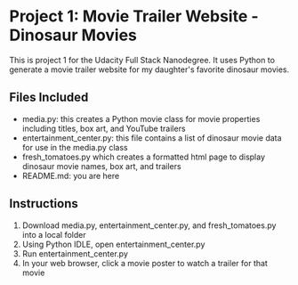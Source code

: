 # Project 1: Movie Trailer Website - Dinosaur Movies
This is project 1 for the Udacity Full Stack Nanodegree. It uses Python to generate a movie trailer website for my daughter's favorite dinosaur movies.

## Files Included
- media.py: this creates a Python movie class for movie properties including titles, box art, and YouTube trailers
- entertainment_center.py: this file contains a list of dinosaur movie data for use in the media.py class
- fresh_tomatoes.py which creates a formatted html page to display dinosaur movie names, box art, and trailers
- README.md: you are here

## Instructions
1. Download media.py, entertainment_center.py, and fresh_tomatoes.py into a local folder
2. Using Python IDLE, open entertainment_center.py
3. Run entertainment_center.py
4. In your web browser, click a movie poster to watch a trailer for that movie